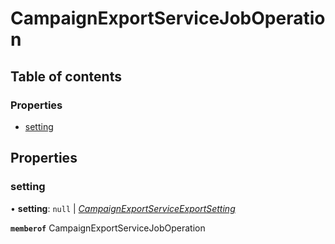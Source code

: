 # CampaignExportServiceJobOperation


## Table of contents

### Properties

- [setting](campaignexportservicejoboperation.md#setting)

## Properties

### setting

• **setting**: ``null`` \| [*CampaignExportServiceExportSetting*](campaignexportserviceexportsetting.md)

**`memberof`** CampaignExportServiceJobOperation
